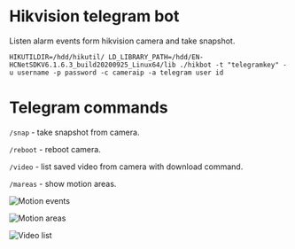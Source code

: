 # Hikvision telegram bot

Listen alarm events form hikvision camera and take snapshot.

```
HIKUTILDIR=/hdd/hikutil/ LD_LIBRARY_PATH=/hdd/EN-HCNetSDKV6.1.6.3_build20200925_Linux64/lib ./hikbot -t "telegramkey" -u username -p password -c cameraip -a telegram user id
```

# Telegram commands

```/snap``` - take snapshot from camera.

```/reboot``` - reboot camera.

```/video``` - list saved video from camera with download command.

```/mareas``` - show motion areas.

![Motion events](imgs/event.png?raw=true)

![Motion areas](imgs/mareas.png?raw=true)

![Video list](imgs/video.png?raw=true)
